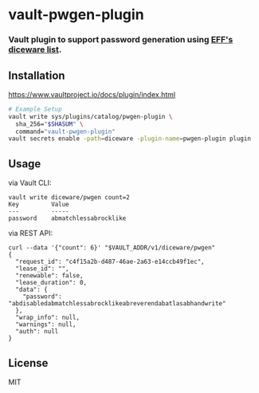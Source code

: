 # vault-pwgen-plugin
### Vault plugin to support password generation using [EFF's diceware list](https://www.eff.org/deeplinks/2016/07/new-wordlists-random-passphrases).

## Installation

https://www.vaultproject.io/docs/plugin/index.html

```sh
# Example Setup
vault write sys/plugins/catalog/pwgen-plugin \
  sha_256="$SHASUM" \
  command="vault-pwgen-plugin"
vault secrets enable -path=diceware -plugin-name=pwgen-plugin plugin
```

## Usage

via Vault CLI:
```
vault write diceware/pwgen count=2
Key         Value
---         -----
password    abmatchlessabrocklike
```
via REST API:
```
curl --data '{"count": 6}' "$VAULT_ADDR/v1/diceware/pwgen"
{
  "request_id": "c4f15a2b-d487-46ae-2a63-e14ccb49f1ec",
  "lease_id": "",
  "renewable": false,
  "lease_duration": 0,
  "data": {
    "password": "abdisabledabmatchlessabrocklikeabreverendabatlasabhandwrite"
  },
  "wrap_info": null,
  "warnings": null,
  "auth": null
}
```

## License

MIT
